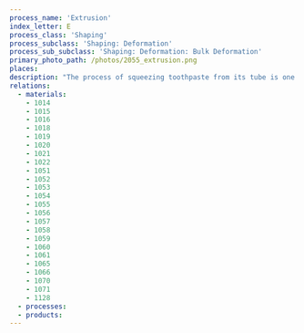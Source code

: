```yaml
---
process_name: 'Extrusion'
index_letter: E
process_class: 'Shaping'
process_subclass: 'Shaping: Deformation'
process_sub_subclass: 'Shaping: Deformation: Bulk Deformation'
primary_photo_path: /photos/2055_extrusion.png
places: 
description: "The process of squeezing toothpaste from its tube is one of extrusion. The gooey toothpaste - or the gooey polymer or metal in the industrial process - is forced by pressure to flow through a shaped die, taking up the profile of the die orifice. In co-extrusion two materials are extruded at the same time and bond together - a trick used in toothpaste to create colored stripes in it."
relations: 
  - materials: 
    - 1014
    - 1015
    - 1016
    - 1018
    - 1019
    - 1020
    - 1021
    - 1022
    - 1051
    - 1052
    - 1053
    - 1054
    - 1055
    - 1056
    - 1057
    - 1058
    - 1059
    - 1060
    - 1061
    - 1065
    - 1066
    - 1070
    - 1071
    - 1128
  - processes: 
  - products: 
---
```

